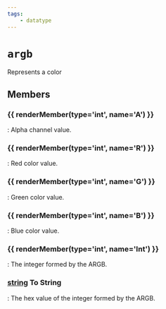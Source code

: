 ```yaml
---
tags:
    - datatype
---
```

# `argb`

Represents a color

## Members

### {{ renderMember(type='int', name='A') }} 

:   Alpha channel value.

### {{ renderMember(type='int', name='R') }} 

:   Red color value.

### {{ renderMember(type='int', name='G') }} 

:   Green color value.

### {{ renderMember(type='int', name='B') }} 

:   Blue color value.

### {{ renderMember(type='int', name='Int') }} 

:   The integer formed by the ARGB.

### [string][string] To String

:   The hex value of the integer formed by the ARGB.

[int]: datatype-int.md
[string]: datatype-string.md
[int]: datatype-int.md
[string]: datatype-string.md
[achievementobj]: datatype-achievementobj.md
[bool]: datatype-bool.md
[time]: datatype-time.md
[achievement]: datatype-achievement.md
[achievementcat]: datatype-achievementcat.md
[altability]: datatype-altability.md
[spell]: datatype-spell.md
